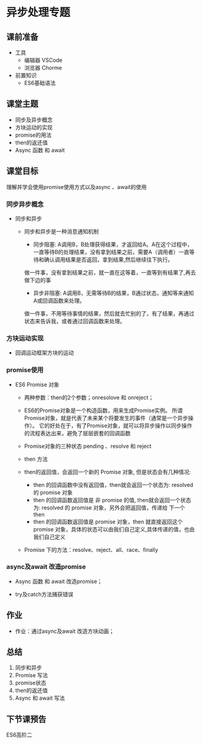 # 异步处理专题

## 课前准备

- 工具
  - 编辑器 VSCode
  - 浏览器 Chorme
- 前置知识
  - ES6基础语法

## 课堂主题

- 同步及异步概念
- 方块运动的实现
- promise的用法
- then的返还值
- Async 函数 和 await

## 课堂目标

理解并学会使用promise使用方式以及async 、await的使用

### 同步异步概念

- 同步和异步
  
  - 同步和异步是一种消息通知机制
  
    - 同步阻塞: A调用B，B处理获得结果，才返回给A。A在这个过程中，一直等待B的处理结果，没有拿到结果之前，需要A（调用者）一直等待和确认调用结果是否返回，拿到结果,然后继续往下执行。
  
    ​        做一件事，没有拿到结果之前，就一直在这等着，一直等到有结果了,再去做下边的事
  
    - 异步非阻塞: A调用B，无需等待B的结果，B通过状态，通知等来通知A或回调函数来处理。
  
    ​        做一件事，不用等待事情的结果，然后就去忙别的了，有了结果，再通过状态来告诉我，或者通过回调函数来处理。

### 方块运动实现

- 回调运动框架方块的运动

### promise使用

- ES6  Promise 对象
  
  - 两种参数：then的2个参数；onresolove 和 onreject；
  - ES6的Promise对象是一个构造函数，用来生成Promise实例。
    所谓Promise对象，就是代表了未来某个将要发生的事件（通常是一个异步操作）。
    它的好处在于，有了Promise对象，就可以将异步操作以同步操作的流程表达出来，避免了层层嵌套的回调函数
  - Promise对象的三种状态 pending 、resolve 和 reject  
  - then 方法
  - then的返回值，会返回一个新的 Promise 对象, 但是状态会有几种情况:
    - then 的回调函数中没有返回值，then就会返回一个状态为: resolved 的 promise 对象
    - then 的回调函数返回值是 非 promise 的值, then就会返回一个状态为: resolved 的 promise 对象，另外会把返回值，传递给 下一个 then
    - then 的回调函数返回值是 promise 对象，then 就直接返回这个  promise 对象，具体的状态可以由我们自己定义,具体传递的值，也由我们自己定义
  
  - Promise 下的方法：resolve、reject、all、race、finally

### async及await 改造promise

- Async 函数 和 await 改造promise；

- try及catch方法捕获错误

## 作业

- 作业：通过async及await 改造方块动画；

## 总结

1. 同步和异步
2. Promise 写法
3. promise状态
4. then的返还值
5. Async 和 await 写法

## 下节课预告

ES6高阶二
